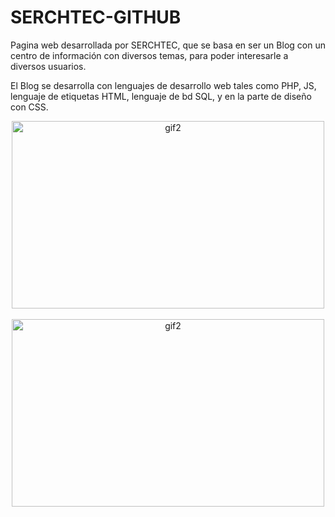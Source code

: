 # SERCHTEC-GITHUB

Pagina web desarrollada por SERCHTEC, que se basa en ser un Blog con un centro de información con diversos temas, para poder interesarle a diversos usuarios. 

El Blog se desarrolla con lenguajes de desarrollo web tales como PHP, JS, lenguaje de etiquetas HTML, lenguaje de bd SQL, y en la parte de diseño con CSS.

<div align="center">
<a> <img src="https://user-images.githubusercontent.com/43445037/200247288-aa7b173a-af4c-4b17-a84e-268ee327c896.png" alt="gif2" width="500" height="300"/> </a>
</div>

</br>

<div align="center">
<a> <img src="https://user-images.githubusercontent.com/43445037/174461092-efe9737d-f798-459b-bf9f-99b5c89e3203.gif" alt="gif2" width="500" height="300"/> </a>
</div>


